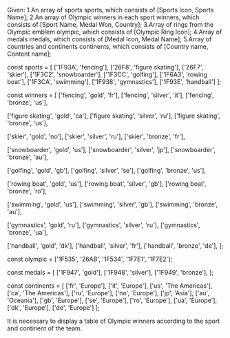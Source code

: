 Given:
1.An array of sports sports, which consists of [Sports Icon, Sports Name];
2.An array of Olympic winners in each sport winners, which consists of [Sport Name, Medal Won, Country];
3.Array of rings from the Olympic emblem olympic, which consists of [Olympic Ring Icon];
4.Array of medals medals, which consists of [Medal Icon, Medal Name];
5.Array of countries and continents continents, which consists of [Country name, Content name];

const sports = [
['1F93A', 'fencing'],
['26F8', 'figure skating'],
['26F7', 'skier'],
['1F3C2', 'snowboarder'],
['1F3CC', 'golfing'],
['1F6A3', 'rowing boat'],
['1F3CA', 'swimming'],
['1F938', 'gymnastics'],
['1F93E', 'handball']
];

const winners = [
['fencing', 'gold', 'fr'],
['fencing', 'silver', 'it'],
['fencing', 'bronze', 'us'],


['figure skating', 'gold', 'ca'],
['figure skating', 'silver', 'ru'],
['figure skating', 'bronze', 'us'],


['skier', 'gold', 'no'],
['skier', 'silver', 'ru'],
['skier', 'bronze', 'fr'],


['snowboarder', 'gold', 'us'],
['snowboarder', 'silver', 'jp'],
['snowboarder', 'bronze', 'au'],


['golfing', 'gold', 'gb'],
['golfing', 'silver', 'se'],
['golfing', 'bronze', 'us'],


['rowing boat', 'gold', 'us'],
['rowing boat', 'silver', 'gb'],
['rowing boat', 'bronze', 'ro'],


['swimming', 'gold', 'us'],
['swimming', 'silver', 'gb'],
['swimming', 'bronze', 'au'],


['gymnastics', 'gold', 'ru'],
['gymnastics', 'silver', 'ru'],
['gymnastics', 'bronze', 'ua'],


['handball', 'gold', 'dk'],
['handball', 'silver', 'fr'],
['handball', 'bronze', 'de'],
];

const olympic = ['1F535', '26AB', '1F534', '1F7E1', '1F7E2'];

const medals = [
['1F947', 'gold'],
['1F948', 'silver'],
['1F949', 'bronze'],
];

const continents = [
['fr', 'Europe'],
['it', 'Europe'],
['us', 'The Americas'],
['ca', 'The Americas'],
['ru', 'Europe'],
['no', 'Europe'],
['jp', 'Asia'],
['au', 'Oceania'],
['gb', 'Europe'],
['se', 'Europe'],
['ro', 'Europe'],
['ua', 'Europe'],
['dk', 'Europe'],
['de', 'Europe']
];

It is necessary to display a table of Olympic winners according to the sport and continent of the team. 